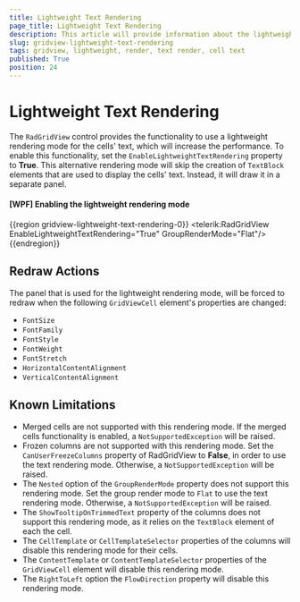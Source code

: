 ```yaml
---
title: Lightweight Text Rendering
page_title: Lightweight Text Rendering
description: This article will provide information about the lightweight text rendering functionality of Telerik UI for WPF RadGridView.
slug: gridview-lightweight-text-rendering
tags: gridview, lightweight, render, text render, cell text
published: True
position: 24
---
```


# Lightweight Text Rendering

The `RadGridView` control provides the functionality to use a lightweight rendering mode for the cells' text, which will increase the performance. To enable this functionality, set the `EnableLightweightTextRendering` property to __True__. This alternative rendering mode will skip the creation of `TextBlock` elements that are used to display the cells' text. Instead, it will draw it in a separate panel.

#### __[WPF] Enabling the lightweight rendering mode__
{{region gridview-lightweight-text-rendering-0}}
    <telerik:RadGridView EnableLightweightTextRendering="True"
                         GroupRenderMode="Flat"/>
{{endregion}}

## Redraw Actions

The panel that is used for the lightweight rendering mode, will be forced to redraw when the following `GridViewCell` element's properties are changed:

* `FontSize`
* `FontFamily`
* `FontStyle`
* `FontWeight`
* `FontStretch`
* `HorizontalContentAlignment`
* `VerticalContentAlignment`

## Known Limitations

* Merged cells are not supported with this rendering mode. If the merged cells functionality is enabled, a `NotSupportedException` will be raised.
* Frozen columns are not supported with this rendering mode. Set the `CanUserFreezeColumns` property of RadGridView to __False__, in order to use the text rendering mode. Otherwise, a `NotSupportedException` will be raised.
* The `Nested` option of the `GroupRenderMode` property does not support this rendering mode. Set the group render mode to `Flat` to use the text rendering mode. Otherwise, a `NotSupportedException` will be raised.
* The `ShowTooltipOnTrimmedText` property of the columns does not support this rendering mode, as it relies on the `TextBlock` element of each the cell.
* The `CellTemplate` or `CellTemplateSelector` properties of the columns will disable this rendering mode for their cells.
* The `ContentTemplate` or `ContentTemplateSelector` properties of the `GridViewCell` element will disable this rendering mode.
* The `RightToLeft` option the `FlowDirection` property will disable this rendering mode.